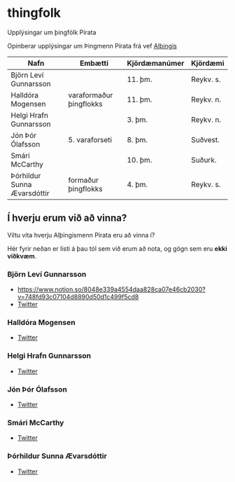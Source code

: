 # thingfolk
Upplýsingar um þingfólk Pírata

Opinberar upplýsingar um Þingmenn Pírata frá vef [Alþingis](https://www.althingi.is/thingmenn/thingflokkar/piratar/)


| Nafn | Embætti | Kjördæmanúmer | Kjördæmi |
|-|-|-|-|
|Björn Leví Gunnarsson | |		11. þm.	| Reykv. s.|
|Halldóra Mogensen|	varaformaður þingflokks | 11. þm.| Reykv. n.|
|Helgi Hrafn Gunnarsson | |	 3. þm. | Reykv. n.|
|Jón Þór Ólafsson|	5. varaforseti | 8. þm. | Suðvest.|
|Smári McCarthy| |10. þm. | Suðurk.|
|Þórhildur Sunna Ævarsdóttir|	formaður þingflokks | 4. þm. | Reykv. s.|


## Í hverju erum við að vinna?
Viltu vita hverju Alþingismenn Pírata eru að vinna í?

Hér fyrir neðan er listi á þau tól sem við erum að nota, og gögn sem eru **ekki viðkvæm**.

### Björn Leví Gunnarsson
* https://www.notion.so/8048e339a4554daa828ca07e46cb2030?v=748fd93c07104d8890d50d1c499f5cd8
* [Twitter](https://twitter.com/_bjornlevi_)

### Halldóra Mogensen
* [Twitter](https://twitter.com/Halldoramog)

### Helgi Hrafn Gunnarsson
* [Twitter](https://twitter.com/helgihg)

### Jón Þór Ólafsson
* [Twitter](https://twitter.com/jonthorolafsson)

### Smári McCarthy
* [Twitter](https://twitter.com/smarimc)

### Þórhildur Sunna Ævarsdóttir
* [Twitter](https://twitter.com/sunnago)
